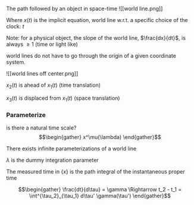 The path followed by an object in space-time ![[world line.png]]

Where $x(t)$ is the implicit equation, world line w.r.t. a specific choice of the clock: $t$

Note: for a physical object, the slope of the world line, $\frac{dx}{dt}$, is always $\geq 1$ (time or light like) 

world lines do not have to go through the origin of a given coordinate system.

![[world lines off center.png]]

$x_2(t)$ is ahead of $x_1(t)$ (time translation)

$x_3(t)$ is displaced from $x_1(t)$ (space translation)

### Parameterize
is there a natural time scale?
$$\begin{gather} x^\mu(\lambda) \end{gather}$$

There exists infinite parameterizations of a world line

$\lambda$ is the dummy integration parameter

The measured time in $\{x\}$ is the path integral of the instantaneous proper time

$$\begin{gather} \frac{dt}{d\tau} = \gamma \Rightarrow t_2 - t_1 = \int^{\tau_2}_{\tau_1} d\tau' \gamma(\tau') \end{gather}$$
